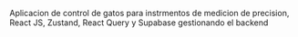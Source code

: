 Aplicacion de control de gatos para instrmentos de medicion de precision,
React JS, Zustand, React Query y Supabase gestionando el backend 
